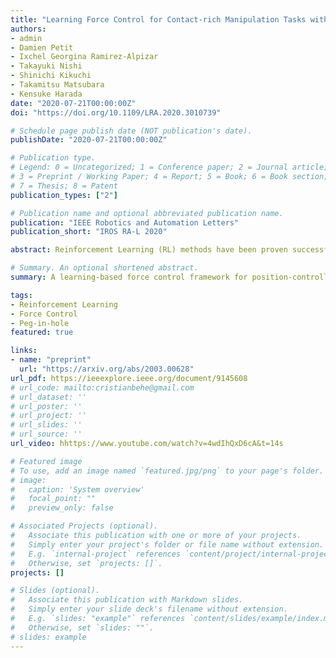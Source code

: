 ```yaml
---
title: "Learning Force Control for Contact-rich Manipulation Tasks with Rigid Position-controlled Robots"
authors:
- admin
- Damien Petit
- Ixchel Georgina Ramirez-Alpizar
- Takayuki Nishi
- Shinichi Kikuchi
- Takamitsu Matsubara
- Kensuke Harada
date: "2020-07-21T00:00:00Z"
doi: "https://doi.org/10.1109/LRA.2020.3010739"

# Schedule page publish date (NOT publication's date).
publishDate: "2020-07-21T00:00:00Z"

# Publication type.
# Legend: 0 = Uncategorized; 1 = Conference paper; 2 = Journal article;
# 3 = Preprint / Working Paper; 4 = Report; 5 = Book; 6 = Book section;
# 7 = Thesis; 8 = Patent
publication_types: ["2"]

# Publication name and optional abbreviated publication name.
publication: "IEEE Robotics and Automation Letters"
publication_short: "IROS RA-L 2020"

abstract: Reinforcement Learning (RL) methods have been proven successful in solving manipulation tasks autonomously. However, RL is still not widely adopted on real robotic systems because working with real hardware entails additional challenges, especially when using rigid position-controlled manipulators. These challenges include the need for a robust controller to avoid undesired behavior, that risk damaging the robot and its environment, and constant supervision from a human operator. The main contributions of this work are, first, we proposed a learning-based force control framework combining RL techniques with traditional force control. Within said control scheme, we implemented two different conventional approaches to achieve force control with position-controlled robots; one is a modified parallel position/force control, and the other is an admittance control. Secondly, we empirically study both control schemes when used as the action space of the RL agent. Thirdly, we developed a fail-safe mechanism for safely training an RL agent on manipulation tasks using a real rigid robot manipulator. The proposed methods are validated both on simulation and a real robot with an UR3 e-series robotic arm.

# Summary. An optional shortened abstract.
summary: A learning-based force control framework for position-controlled robots

tags:
- Reinforcement Learning
- Force Control
- Peg-in-hole
featured: true

links:
- name: "preprint"
  url: "https://arxiv.org/abs/2003.00628"
url_pdf: https://ieeexplore.ieee.org/document/9145608
# url_code: mailto:cristianbehe@gmail.com
# url_dataset: ''
# url_poster: ''
# url_project: ''
# url_slides: ''
# url_source: ''
url_video: hhttps://www.youtube.com/watch?v=4wdIhQxD6cA&t=14s

# Featured image
# To use, add an image named `featured.jpg/png` to your page's folder. 
# image:
#   caption: 'System overview'
#   focal_point: ""
#   preview_only: false

# Associated Projects (optional).
#   Associate this publication with one or more of your projects.
#   Simply enter your project's folder or file name without extension.
#   E.g. `internal-project` references `content/project/internal-project/index.md`.
#   Otherwise, set `projects: []`.
projects: []

# Slides (optional).
#   Associate this publication with Markdown slides.
#   Simply enter your slide deck's filename without extension.
#   E.g. `slides: "example"` references `content/slides/example/index.md`.
#   Otherwise, set `slides: ""`.
# slides: example
---
```


<!-- {{% alert note %}}
Click the *Cite* button above to demo the feature to enable visitors to import publication metadata into their reference management software.
{{% /alert %}}

{{% alert note %}}
Click the *Slides* button above to demo Academic's Markdown slides feature.
{{% /alert %}}

Supplementary notes can be added here, including [code and math](https://sourcethemes.com/academic/docs/writing-markdown-latex/). -->

